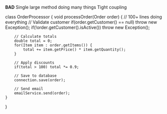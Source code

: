 **BAD**
Single large method doing many things
Tight coupling

class OrderProcessor {
    void processOrder(Order order) {
        // 100+ lines doing everything
        // Validate customer
        if(order.getCustomer() == null) throw new Exception();
        if(!order.getCustomer().isActive()) throw new Exception();
        
        // Calculate totals
        double total = 0;
        for(Item item : order.getItems()) {
            total += item.getPrice() * item.getQuantity();
        }
        
        // Apply discounts
        if(total > 100) total *= 0.9;
        
        // Save to database
        connection.save(order);
        
        // Send email
        emailService.send(order);
    }
}